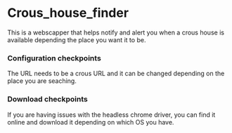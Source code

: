 # Crous_house_finder
This is a webscapper that helps notify and alert you when a crous house is available depending the place you want it to be.

### Configuration checkpoints
The URL needs to be a crous URL and it can be changed depending on the place you are seaching.

### Download checkpoints 
If you are having issues with the headless chrome driver, you can find it online and download it depending on which OS you have.
